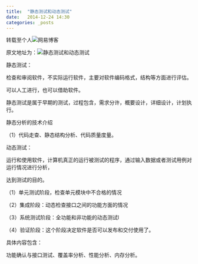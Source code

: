 ```yaml
---
title:  "静态测试和动态测试"
date:   2014-12-24 14:30
categories: _posts
---
```

转载至个人![网易博客](http://bgwan.blog.163.com/)

原文地址为：![静态测试和动态测试](http://bgwan.blog.163.com/blog/static/2393010162014112442354782/)


静态测试：

检查和审阅软件，不实际运行软件，主要对软件编码格式，结构等方面进行评估。

可以人工进行，也可以借助软件。

静态测试是属于早期的测试，过程包含，需求分许，概要设计，详细设计，计划执行。

静态分析的技术介绍

（1）代码走查、静态结构分析、代码质量度量。

动态测试：

运行和使用软件，计算机真正的运行被测试的程序，通过输入数据或者测试用例对运行情况进行分析，

达到测试的目的。

（1）单元测试阶段，检查单元模块中不合格的情况

（2）集成阶段：动态检查接口之间的功能方面的情况

（3）系统测试阶段：全功能和非功能的动态测试l

（4）验证阶段：这个阶段决定软件是否可以发布和交付使用了。

具体内容包含：

功能确认与接口测试、覆盖率分析、性能分析、内存分析。

